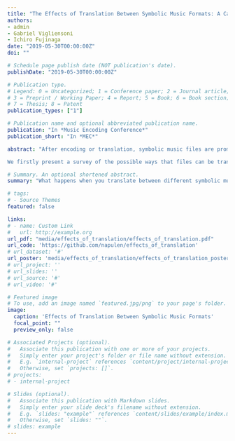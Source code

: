```yaml
---
title: "The Effects of Translation Between Symbolic Music Formats: A Case Study with Humdrum, Lilypond, MEI, and MusicXML"
authors:
- admin
- Gabriel Vigliensoni
- Ichiro Fujinaga
date: "2019-05-30T00:00:00Z"
doi: ""

# Schedule page publish date (NOT publication's date).
publishDate: "2019-05-30T00:00:00Z"

# Publication type.
# Legend: 0 = Uncategorized; 1 = Conference paper; 2 = Journal article;
# 3 = Preprint / Working Paper; 4 = Report; 5 = Book; 6 = Book section;
# 7 = Thesis; 8 = Patent
publication_types: ["1"]

# Publication name and optional abbreviated publication name.
publication: "In *Music Encoding Conference*"
publication_short: "In *MEC*"

abstract: "After encoding or translation, symbolic music files are prompt to contain discrepancies that may lead to distinct interpretations in different software. In this paper, we investigate the effects of translating four collections of symbolic music files that have been distributed in different formats: Humdrum (**kern), Lilypond, Music Encoding Initiative (MEI), and MusicXML. The corpus of symbolic music files used in our experiment corresponds to four collections of music scores from the common practice period of Western music obtained from well-established projects and websites. The sources we selected have made their scores publicly available and distributed them in different symbolic music formats.

We firstly present a survey of the possible ways that files can be translated between these formats, we then apply each translation path to all the symbolic music files in our corpus, and we finalize this paper by searching for the effects and discrepancies that the translations add to the converted files. An initial analysis of our experiment shows that discrepancies were introduced—to a greater or lesser extent—in all of the translation paths that we tested. The discrepancies involve changes in the duration of the notes, articulations, and the offset of a note in the translation with respect to the same note in the original file. Additionally, several files cannot be translated or parsed after the conversion. We present a brief summary of the circumstances related to these problems."

# Summary. An optional shortened abstract.
summary: "What happens when you translate between different symbolic music formats?"

# tags:
# - Source Themes
featured: false

links:
# - name: Custom Link
#   url: http://example.org
url_pdf: "media/effects_of_translation/effects_of_translation.pdf"
url_code: 'https://github.com/napulen/effects_of_translation'
# url_dataset: '#'
url_poster: 'media/effects_of_translation/effects_of_translation_poster.pdf'
# url_project: ''
# url_slides: ''
# url_source: '#'
# url_video: '#'

# Featured image
# To use, add an image named `featured.jpg/png` to your page's folder.
image:
  caption: 'Effects of Translation Between Symbolic Music Formats'
  focal_point: ""
  preview_only: false

# Associated Projects (optional).
#   Associate this publication with one or more of your projects.
#   Simply enter your project's folder or file name without extension.
#   E.g. `internal-project` references `content/project/internal-project/index.md`.
#   Otherwise, set `projects: []`.
# projects:
# - internal-project

# Slides (optional).
#   Associate this publication with Markdown slides.
#   Simply enter your slide deck's filename without extension.
#   E.g. `slides: "example"` references `content/slides/example/index.md`.
#   Otherwise, set `slides: ""`.
# slides: example
---
```

